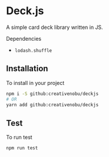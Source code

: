 # Deck.js
A simple card deck library written in JS.

Dependencies

+ `lodash.shuffle`

## Installation
To install in your project

```sh
npm i -S github:creativenobu/deckjs
# OR
yarn add github:creativenobu/deckjs
```

## Test
To run test

```sh
npm run test
```
